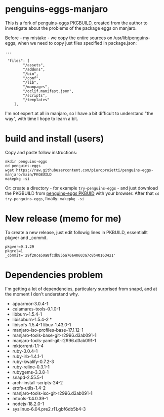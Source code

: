 # penguins-eggs-manjaro

This is a fork of [penguins-eggs PKGBUILD](https://gitlab.manjaro.org/packages/community/penguins-eggs), created from the author 
to investigate about the problems of the package eggs on manjaro.

Before - my mistake - we copy the entire sources on /usr/lib/penguins-eggs, when we need to copy just files specified
in package.json:

```
...

 "files": [
        "/assets",
        "/addons",
        "/bin",
        "/conf",
        "/lib",
        "/manpages",
        "/oclif.manifest.json",
        "/scripts",
        "/templates"
    ],
```

I'm not expert at all in manjaro, so I have a bit difficult to understand "the way", with time I hope to learn a bit.


# build and install (users)

Copy and paste follow instructions:

```
mkdir penguins-eggs
cd penguins-eggs
wget https://raw.githubusercontent.com/pieroproietti/penguins-eggs-manjaro/main/PKGBUILD
makepkg -si
```

Or: create a directory - for example ```try-penguins-eggs``` - and just download the PKGBUILD from [penguins-eggs PKBUID](https://raw.githubusercontent.com/pieroproietti/penguins-eggs-manjaro/main/PKGBUILD) with your browser. After that ```cd  try-penguins-eggs```, finally: ```makepkg -si```


# New release (memo for me)
To create a new release, just edit followig lines in PKBUILD, essentiallt pkgver and _commit.

```
pkgver=9.1.29
pkgrel=1
_commit='29f20ce50a8fcdb855a70a40603a7c8b40163421'
```

# Dependencies problem

I'm getting a lot of dependencies, particulary surprised from snapd, and at the moment I don't understand why.


* apparmor-3.0.4-1
* calamares-tools-0.1.0-1
* libburn-1.5.4-1
* libisoburn-1.5.4-2 *
* libisofs-1.5.4-1  libuv-1.43.0-1
* manjaro-iso-profiles-base-17.1.12-1
* manjaro-tools-base-git-r2996.d3ab091-1
* manjaro-tools-yaml-git-r2996.d3ab091-1
* mktorrent-1.1-4
* ruby-3.0.4-1
* ruby-irb-1.4.1-1
* ruby-kwalify-0.7.2-3
* ruby-reline-0.3.1-1
* rubygems-3.3.8-1
* snapd-2.55.5-1 
* arch-install-scripts-24-2  
* erofs-utils-1.4-2
* manjaro-tools-iso-git-r2996.d3ab091-1
* mtools-1:4.0.39-1
* nodejs-18.2.0-1
* syslinux-6.04.pre2.r11.gbf6db5b4-3

